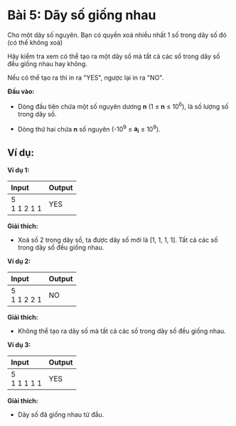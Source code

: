 # Bài 5: Dãy số giống nhau

Cho một dãy số nguyên. Bạn có quyền xoá nhiều nhất 1 số trong dãy số đó (có thể không xoá)

Hãy kiểm tra xem có thể tạo ra một dãy số mà tất cả các số trong dãy số đều giống nhau hay không.

Nếu có thể tạo ra thì in ra "YES", ngược lại in ra "NO".

**Đầu vào:**

- Dòng đầu tiên chứa một số nguyên dương **n** (1 ≤ **n** ≤ 10<sup>6</sup>), là số lượng số trong dãy số.

- Dòng thứ hai chứa **n** số nguyên (-10<sup>9</sup> ≤ **a<sub>i</sub>** ≤ 10<sup>9</sup>).

## Ví dụ:

**Ví dụ 1:**

| Input | Output |
|:-------|:--------|
| 5 <br> 1 1 2 1 1 | YES |

**Giải thích:**

- Xoá số 2 trong dãy số, ta được dãy số mới là [1, 1, 1, 1]. Tất cả các số trong dãy số đều giống nhau.

**Ví dụ 2:**

| Input | Output |
|:-------|:--------|
| 5 <br> 1 1 2 2 1 | NO |

**Giải thích:**

- Không thể tạo ra dãy số mà tất cả các số trong dãy số đều giống nhau.

**Ví dụ 3:**

| Input | Output |
|:-------|:--------|
| 5 <br> 1 1 1 1 1 | YES |

**Giải thích:**

- Dãy số đã giống nhau từ đầu.